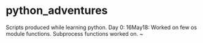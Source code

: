 # python_adventures
Scripts produced while learning python.
Day 0:
     16May18: Worked on few os module functions.
              Subprocess functions worked on.
~                                      
